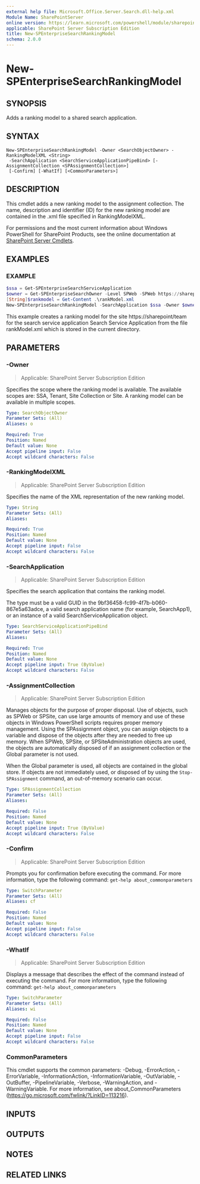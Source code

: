 ```yaml
---
external help file: Microsoft.Office.Server.Search.dll-help.xml
Module Name: SharePointServer
online version: https://learn.microsoft.com/powershell/module/sharepoint-server/new-spenterprisesearchrankingmodel
applicable: SharePoint Server Subscription Edition
title: New-SPEnterpriseSearchRankingModel
schema: 2.0.0
---
```


# New-SPEnterpriseSearchRankingModel

## SYNOPSIS
Adds a ranking model to a shared search application.

## SYNTAX

```
New-SPEnterpriseSearchRankingModel -Owner <SearchObjectOwner> -RankingModelXML <String>
 -SearchApplication <SearchServiceApplicationPipeBind> [-AssignmentCollection <SPAssignmentCollection>]
 [-Confirm] [-WhatIf] [<CommonParameters>]
```

## DESCRIPTION
This cmdlet adds a new ranking model to the assignment collection.
The name, description and identifier (ID) for the new ranking model are contained in the .xml file specified in RankingModelXML.

For permissions and the most current information about Windows PowerShell for SharePoint Products, see the online documentation at [SharePoint Server Cmdlets](https://learn.microsoft.com/powershell/sharepoint/sharepoint-server/sharepoint-server-cmdlets).

## EXAMPLES

### EXAMPLE
```powershell
$ssa = Get-SPEnterpriseSearchServiceApplication
$owner = Get-SPEnterpriseSearchOwner -Level SPWeb -SPWeb https://sharepoint/team
[String]$rankmodel = Get-Content .\rankModel.xml
New-SPEnterpriseSearchRankingModel -SearchApplication $ssa -Owner $owner -RankingModelXML $rankmodel
```

This example creates a ranking model for the site https://sharepoint/team for the search service application Search Service Application from the file rankModel.xml which is stored in the current directory.

## PARAMETERS

### -Owner

> Applicable: SharePoint Server Subscription Edition

Specifies the scope where the ranking model is available.
The available scopes are: SSA, Tenant, Site Collection or Site.
A ranking model can be available in multiple scopes.

```yaml
Type: SearchObjectOwner
Parameter Sets: (All)
Aliases: o

Required: True
Position: Named
Default value: None
Accept pipeline input: False
Accept wildcard characters: False
```

### -RankingModelXML

> Applicable: SharePoint Server Subscription Edition

Specifies the name of the XML representation of the new ranking model.

```yaml
Type: String
Parameter Sets: (All)
Aliases:

Required: True
Position: Named
Default value: None
Accept pipeline input: False
Accept wildcard characters: False
```

### -SearchApplication

> Applicable: SharePoint Server Subscription Edition

Specifies the search application that contains the ranking model.

The type must be a valid GUID in the 9bf36458-fc99-4f7b-b060-867e5a63adce, a valid search application name (for example, SearchApp1), or an instance of a valid SearchServiceApplication object.

```yaml
Type: SearchServiceApplicationPipeBind
Parameter Sets: (All)
Aliases:

Required: True
Position: Named
Default value: None
Accept pipeline input: True (ByValue)
Accept wildcard characters: False
```

### -AssignmentCollection

> Applicable: SharePoint Server Subscription Edition

Manages objects for the purpose of proper disposal.
Use of objects, such as SPWeb or SPSite, can use large amounts of memory and use of these objects in Windows PowerShell scripts requires proper memory management.
Using the SPAssignment object, you can assign objects to a variable and dispose of the objects after they are needed to free up memory.
When SPWeb, SPSite, or SPSiteAdministration objects are used, the objects are automatically disposed of if an assignment collection or the Global parameter is not used.

When the Global parameter is used, all objects are contained in the global store.
If objects are not immediately used, or disposed of by using the `Stop-SPAssignment` command, an out-of-memory scenario can occur.

```yaml
Type: SPAssignmentCollection
Parameter Sets: (All)
Aliases:

Required: False
Position: Named
Default value: None
Accept pipeline input: True (ByValue)
Accept wildcard characters: False
```

### -Confirm

> Applicable: SharePoint Server Subscription Edition

Prompts you for confirmation before executing the command.
For more information, type the following command: `get-help about_commonparameters`

```yaml
Type: SwitchParameter
Parameter Sets: (All)
Aliases: cf

Required: False
Position: Named
Default value: None
Accept pipeline input: False
Accept wildcard characters: False
```

### -WhatIf

> Applicable: SharePoint Server Subscription Edition

Displays a message that describes the effect of the command instead of executing the command.
For more information, type the following command: `get-help about_commonparameters`

```yaml
Type: SwitchParameter
Parameter Sets: (All)
Aliases: wi

Required: False
Position: Named
Default value: None
Accept pipeline input: False
Accept wildcard characters: False
```

### CommonParameters
This cmdlet supports the common parameters: -Debug, -ErrorAction, -ErrorVariable, -InformationAction, -InformationVariable, -OutVariable, -OutBuffer, -PipelineVariable, -Verbose, -WarningAction, and -WarningVariable. For more information, see about_CommonParameters (https://go.microsoft.com/fwlink/?LinkID=113216).

## INPUTS

## OUTPUTS

## NOTES

## RELATED LINKS
